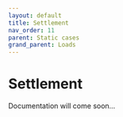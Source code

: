 ```yaml
---
layout: default
title: Settlement
nav_order: 11
parent: Static cases
grand_parent: Loads
---
```


# Settlement

Documentation will come soon…

